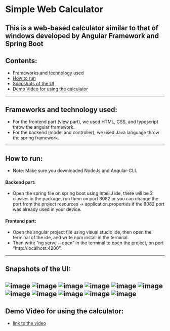 # Simple Web Calculator
## This is a web-based calculator similar to that of windows developed by Angular Framework and Spring Boot
## Contents:
- [Frameworks and technology used](#Frameworks-and-technology-used)
- [How to run](#How-to-run)
- [Snapshots of the UI](#Snapshots-of-the-UI)
- [Demo Video for using the calculator](https://drive.google.com/file/d/1sTzXK4XYjFNsEc8gUkKepFy88FILiUoJ/view?usp=sharing)
---
## Frameworks and technology used:
- For the frontend part (view part), we used HTML, CSS, and typescript throw the angular framework.
- For the backend (model and controller), we used Java language throw the spring framework.
---
## How to run:
- Note: Make sure you downloaded NodeJs and Angular-CLI.
#### Backend part:
- Open the spring file on spring boot using IntelliJ ide, there will be 3 classes in the package, run them on port 8082 or you can change the port from the project resources → application.properties if the 8082 port was already used in your device.
#### Frontend part:
- Open the angular project file using visual studio ide, then open the terminal of the ide, and write npm install in the terminal.
- Then write “ng serve --open” in the terminal to open the project, on port “http://localhost:4200”.
---
## Snapshots of the UI:
![image](https://github.com/mahmoudattia12/ScreenShots/blob/main/calculator/Screenshot_20230208_070030.png?raw=true)
![image]()
![image]()
![image]()
![image]()
![image]()
![image]()
![image]()
![image]()
![image]()
![image]()
---
## Demo Video for using the calculator:
- [link to the video](https://drive.google.com/file/d/1sTzXK4XYjFNsEc8gUkKepFy88FILiUoJ/view?usp=sharing)

